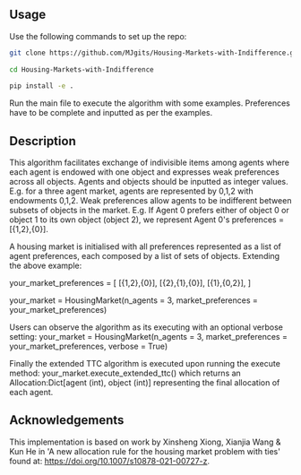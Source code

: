 ## Usage
Use the following commands to set up the repo:
```bash
git clone https://github.com/MJgits/Housing-Markets-with-Indifference.git
  
cd Housing-Markets-with-Indifference
  
pip install -e .
```
Run the main file to execute the algorithm with some examples. Preferences have to be complete and inputted as per the examples.

## Description
This algorithm facilitates exchange of indivisible items among agents where each agent is endowed with one object and expresses weak preferences across all objects. Agents and objects should be inputted as integer values. E.g. for a three agent market, agents are represented by 0,1,2 with endowments 0,1,2. Weak preferences allow agents to be indifferent between subsets of objects in the market. E.g. If Agent 0 prefers either of object 0 or object 1 to its own object (object 2), we represent Agent 0's preferences = [{1,2},{0}].

A housing market is initialised with all preferences represented as a list of agent preferences, each composed by a list of sets of objects. Extending the above example:

your_market_preferences = [
[{1,2},{0}],
[{2},{1},{0}],
[{1},{0,2}],
]

your_market = HousingMarket(n_agents = 3, market_preferences = your_market_preferences)

Users can observe the algorithm as its executing with an optional verbose setting:
your_market = HousingMarket(n_agents = 3, market_preferences = your_market_preferences, verbose = True)

Finally the extended TTC algorithm is executed upon running the execute method:
your_market.execute_extended_ttc() which returns an Allocation:Dict[agent (int), object (int)] representing the final allocation of each agent.

## Acknowledgements
This implementation is based on work by Xinsheng Xiong, Xianjia Wang & Kun He in 'A new allocation rule for the housing market problem with ties' found at: https://doi.org/10.1007/s10878-021-00727-z.


